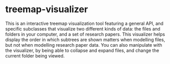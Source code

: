 # treemap-visualizer
This is an interactive treemap visualization tool featuring a general API, and specific subclasses that visualize two different kinds of data: the files and folders in your computer, and a set of research papers. This visualizer helps display the order in which subtrees are shown matters when modelling files, but not when modelling research paper data. You can also manipulate with the visualizer, by being able to collapse and expand files, and change the current folder being viewed.
